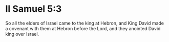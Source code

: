 # II Samuel 5:3

So all the elders of Israel came to the king at Hebron, and King David made a covenant with them at Hebron before the Lord, and they anointed David king over Israel.
